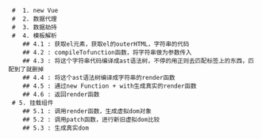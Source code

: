      #  1. new Vue
     #  2. 数据代理
     #  3. 数据劫持
     #  4. 模板解析
        ## 4.1 : 获取el元素，获取el的outerHTML，字符串的代码
        ## 4.2 : compileTofunction函数，将字符串做为参数传入
        ## 4.3 : 将这个字符串代码编译成ast语法树，不停的用正则去匹配标签上的东西，匹配到了就删掉
        ## 4.4 : 将这个ast语法树编译成字符串的render函数
        ## 4.5 : 通过new Function + with生成真实的render函数
        ## 4.6 : 返回render函数
     # 5. 挂载组件
        ## 5.1 : 调用render函数，生成虚拟dom对象
        ## 5.2 : 调用patch函数，进行新旧虚拟dom比较
        ## 5.3 : 生成真实dom
